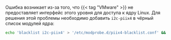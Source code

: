 Ошибка возникает из-за того, что {{< tag "VMware" >}} не предоставляет интерфейс этого уровня для доступа к ядру Linux. Для решения этой проблемы необходимо добавить `i2c-piix4` в чёрный список модулей ядра:

```bash
echo 'blacklist i2c-piix4' > '/etc/modprobe.d/piix4-blacklist.conf' && update-initramfs -u -k all
```
